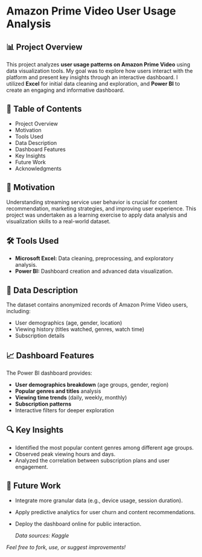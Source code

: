 # Amazon Prime Video User Usage Analysis

## 📊 Project Overview

This project analyzes **user usage patterns on Amazon Prime Video** using data visualization tools. My goal was to explore how users interact with the platform and present key insights through an interactive dashboard. I utilized **Excel** for initial data cleaning and exploration, and **Power BI** to create an engaging and informative dashboard.

## 📝 Table of Contents

- Project Overview
- Motivation
- Tools Used
- Data Description
- Dashboard Features
- Key Insights
- Future Work
- Acknowledgments

## 🎯 Motivation

Understanding streaming service user behavior is crucial for content recommendation, marketing strategies, and improving user experience. This project was undertaken as a learning exercise to apply data analysis and visualization skills to a real-world dataset.

## 🛠️ Tools Used

- **Microsoft Excel:** Data cleaning, preprocessing, and exploratory analysis.
- **Power BI:** Dashboard creation and advanced data visualization.

## 📂 Data Description

The dataset contains anonymized records of Amazon Prime Video users, including:
- User demographics (age, gender, location)
- Viewing history (titles watched, genres, watch time)
- Subscription details

## 📈 Dashboard Features

The Power BI dashboard provides:
- **User demographics breakdown** (age groups, gender, region)
- **Popular genres and titles** analysis
- **Viewing time trends** (daily, weekly, monthly)
- **Subscription patterns**
- Interactive filters for deeper exploration

## 🔍 Key Insights

- Identified the most popular content genres among different age groups.
- Observed peak viewing hours and days.
- Analyzed the correlation between subscription plans and user engagement.

## 🔮 Future Work

- Integrate more granular data (e.g., device usage, session duration).
- Apply predictive analytics for user churn and content recommendations.
- Deploy the dashboard online for public interaction.

  *Data sources: Kaggle*
  

*Feel free to fork, use, or suggest improvements!*


